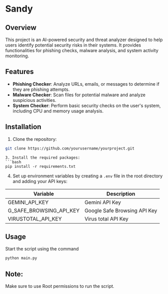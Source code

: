 # Sandy

## Overview

This project is an AI-powered security and threat analyzer designed to help users identify potential security risks in their systems. It provides functionalities for phishing checks, malware analysis, and system activity monitoring.

## Features

- **Phishing Checker**: Analyze URLs, emails, or messages to determine if they are phishing attempts.
- **Malware Checker**: Scan files for potential malware and analyze suspicious activities.
- **System Checker**: Perform basic security checks on the user's system, including CPU and memory usage analysis.

## Installation

1. Clone the repository:

```bash
git clone https://github.com/yourusername/yourproject.git
```

````
3. Install the required packages:
```bash
pip install -r requirements.txt
````

4. Set up environment variables by creating a `.env` file in the root directory and adding your API keys:

| Variable                | Description                  |
| ----------------------- | ---------------------------- |
| GEMINI_API_KEY          | Gemini API Key               |
| G_SAFE_BROWSING_API_KEY | Google Safe Browsing API Key |
| VIRUSTOTAL_API_KEY      | Virus total API Key          |


## Usage

Start the script using the command

```python
python main.py
```

## Note: 

Make sure to use Root permissions to run the script.